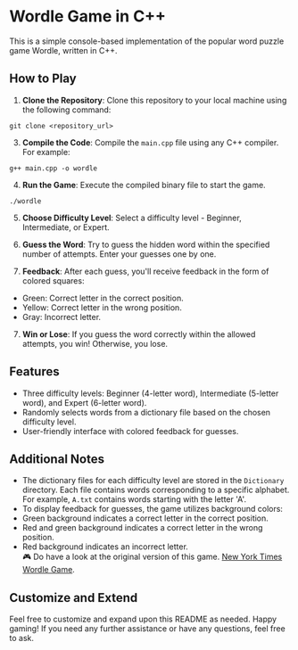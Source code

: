 # Wordle Game in C++

This is a simple console-based implementation of the popular word puzzle game Wordle, written in C++.
## How to Play

1. **Clone the Repository**: Clone this repository to your local machine using the following command:
```
git clone <repository_url>
```
3. **Compile the Code**: Compile the `main.cpp` file using any C++ compiler. For example:
```
g++ main.cpp -o wordle
```
4. **Run the Game**: Execute the compiled binary file to start the game.
```
./wordle
```
5. **Choose Difficulty Level**: Select a difficulty level - Beginner, Intermediate, or Expert.

6. **Guess the Word**: Try to guess the hidden word within the specified number of attempts. Enter your guesses one by one.

7. **Feedback**: After each guess, you'll receive feedback in the form of colored squares:
- Green: Correct letter in the correct position.
- Yellow: Correct letter in the wrong position.
- Gray: Incorrect letter.

7. **Win or Lose**: If you guess the word correctly within the allowed attempts, you win! Otherwise, you lose.

## Features

- Three difficulty levels: Beginner (4-letter word), Intermediate (5-letter word), and Expert (6-letter word).
- Randomly selects words from a dictionary file based on the chosen difficulty level.
- User-friendly interface with colored feedback for guesses.

## Additional Notes

- The dictionary files for each difficulty level are stored in the `Dictionary` directory. Each file contains words corresponding to a specific alphabet. For example, `A.txt` contains words starting with the letter 'A'.
- To display feedback for guesses, the game utilizes background colors:
- Green background indicates a correct letter in the correct position.
- Red and green background indicates a correct letter in the wrong position.
- Red background indicates an incorrect letter.
<br> 🎮 Do have a look at the original version of this game.
[New York Times Wordle Game](https://www.nytimes.com/games/wordle/index.html).
## Customize and Extend

Feel free to customize and expand upon this README as needed. Happy gaming! If you need any further assistance or have any questions, feel free to ask.

